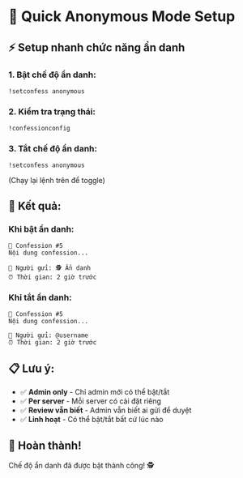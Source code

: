 # 🚀 Quick Anonymous Mode Setup

## ⚡ Setup nhanh chức năng ẩn danh

### **1. Bật chế độ ẩn danh:**
```
!setconfess anonymous
```

### **2. Kiểm tra trạng thái:**
```
!confessionconfig
```

### **3. Tắt chế độ ẩn danh:**
```
!setconfess anonymous
```
(Chạy lại lệnh trên để toggle)

## 🎯 **Kết quả:**

### **Khi bật ẩn danh:**
```
💝 Confession #5
Nội dung confession...

👤 Người gửi: 🕵️ Ẩn danh
⏰ Thời gian: 2 giờ trước
```

### **Khi tắt ẩn danh:**
```
💝 Confession #5
Nội dung confession...

👤 Người gửi: @username
⏰ Thời gian: 2 giờ trước
```

## 📋 **Lưu ý:**

- ✅ **Admin only** - Chỉ admin mới có thể bật/tắt
- ✅ **Per server** - Mỗi server có cài đặt riêng
- ✅ **Review vẫn biết** - Admin vẫn biết ai gửi để duyệt
- ✅ **Linh hoạt** - Có thể bật/tắt bất cứ lúc nào

## 🎉 **Hoàn thành!**

Chế độ ẩn danh đã được bật thành công! 🕵️ 